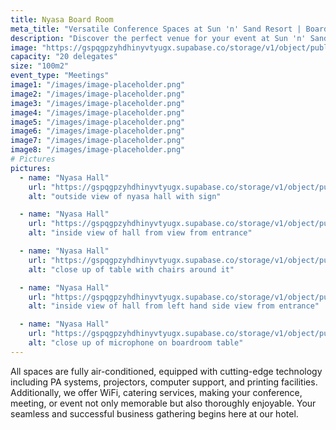 ```yaml
---
title: Nyasa Board Room
meta_title: "Versatile Conference Spaces at Sun 'n' Sand Resort | Boardrooms and Meeting Halls for Every Event"
description: "Discover the perfect venue for your event at Sun 'n' Sand Resort. Explore our diverse conference spaces, from intimate boardrooms to spacious meeting halls. Ideal for gatherings of 20 to 1200 attendees, our versatile venues ensure a seamless and successful event experience on the shores of Lake Malawi."
image: "https://gspqgpzyhdhinyvtyugx.supabase.co/storage/v1/object/public/images/conferenceRoomsPage/mtondaNyasa/outside-view-of-nyasa-hall-with-sign.jpg?t=2024-02-02T12%3A52%3A57.011Z"
capacity: "20 delegates"
size: "100m2"
event_type: "Meetings"
image1: "/images/image-placeholder.png"
image2: "/images/image-placeholder.png"
image3: "/images/image-placeholder.png"
image4: "/images/image-placeholder.png"
image5: "/images/image-placeholder.png"
image6: "/images/image-placeholder.png"
image7: "/images/image-placeholder.png"
image8: "/images/image-placeholder.png"
# Pictures
pictures:
  - name: "Nyasa Hall"
    url: "https://gspqgpzyhdhinyvtyugx.supabase.co/storage/v1/object/public/images/conferenceRoomsPage/mtondaNyasa/outside-view-of-nyasa-hall-with-sign.jpg?t=2024-02-02T12%3A52%3A57.011Z"
    alt: "outside view of nyasa hall with sign"

  - name: "Nyasa Hall"
    url: "https://gspqgpzyhdhinyvtyugx.supabase.co/storage/v1/object/public/images/conferenceRoomsPage/mtondaNyasa/inside-view-of-hall-from-view-from-entrance.jpg?t=2024-02-02T12%3A55%3A39.300Z"
    alt: "inside view of hall from view from entrance"

  - name: "Nyasa Hall"
    url: "https://gspqgpzyhdhinyvtyugx.supabase.co/storage/v1/object/public/images/conferenceRoomsPage/mtondaNyasa/close-up-of-table-with-chairs-around-it.jpg?t=2024-02-02T12%3A58%3A22.699Z"
    alt: "close up of table with chairs around it"

  - name: "Nyasa Hall"
    url: "https://gspqgpzyhdhinyvtyugx.supabase.co/storage/v1/object/public/images/conferenceRoomsPage/mtondaNyasa/inside-view-of-hall-from-left-hand-side-view-from-entrance.jpg"
    alt: "inside view of hall from left hand side view from entrance"

  - name: "Nyasa Hall"
    url: "https://gspqgpzyhdhinyvtyugx.supabase.co/storage/v1/object/public/images/conferenceRoomsPage/mtondaNyasa/close-up-of-microphone-on-boardroom-table.jpg?t=2024-02-02T13%3A03%3A07.373Z"
    alt: "close up of microphone on boardroom table"
---
```


All spaces are fully air-conditioned, equipped with cutting-edge technology including PA systems, projectors, computer support, and printing facilities. Additionally, we offer WiFi, catering services, making your conference, meeting, or event not only memorable but also thoroughly enjoyable. Your seamless and successful business gathering begins here at our hotel.
